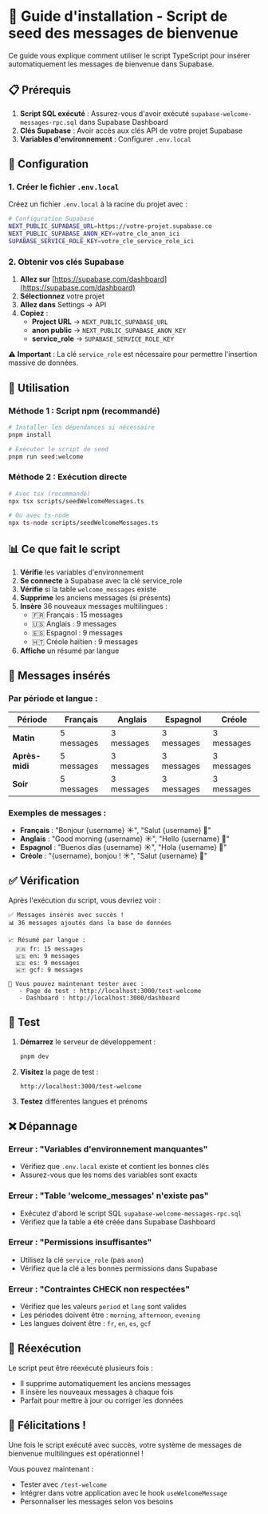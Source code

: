 # 🌱 **Guide d'installation - Script de seed des messages de bienvenue**

Ce guide vous explique comment utiliser le script TypeScript pour insérer automatiquement les messages de bienvenue dans Supabase.

## 📋 **Prérequis**

1. **Script SQL exécuté** : Assurez-vous d'avoir exécuté `supabase-welcome-messages-rpc.sql` dans Supabase Dashboard
2. **Clés Supabase** : Avoir accès aux clés API de votre projet Supabase
3. **Variables d'environnement** : Configurer `.env.local`

## 🔧 **Configuration**

### 1. Créer le fichier `.env.local`

Créez un fichier `.env.local` à la racine du projet avec :

```bash
# Configuration Supabase
NEXT_PUBLIC_SUPABASE_URL=https://votre-projet.supabase.co
NEXT_PUBLIC_SUPABASE_ANON_KEY=votre_cle_anon_ici
SUPABASE_SERVICE_ROLE_KEY=votre_cle_service_role_ici
```

### 2. Obtenir vos clés Supabase

1. **Allez sur** [https://supabase.com/dashboard](https://supabase.com/dashboard)
2. **Sélectionnez** votre projet
3. **Allez dans** Settings → API
4. **Copiez** :
   - **Project URL** → `NEXT_PUBLIC_SUPABASE_URL`
   - **anon public** → `NEXT_PUBLIC_SUPABASE_ANON_KEY`
   - **service_role** → `SUPABASE_SERVICE_ROLE_KEY`

⚠️ **Important** : La clé `service_role` est nécessaire pour permettre l'insertion massive de données.

## 🚀 **Utilisation**

### Méthode 1 : Script npm (recommandé)

```bash
# Installer les dépendances si nécessaire
pnpm install

# Exécuter le script de seed
pnpm run seed:welcome
```

### Méthode 2 : Exécution directe

```bash
# Avec tsx (recommandé)
npx tsx scripts/seedWelcomeMessages.ts

# Ou avec ts-node
npx ts-node scripts/seedWelcomeMessages.ts
```

## 📊 **Ce que fait le script**

1. **Vérifie** les variables d'environnement
2. **Se connecte** à Supabase avec la clé service_role
3. **Vérifie** si la table `welcome_messages` existe
4. **Supprime** les anciens messages (si présents)
5. **Insère** 36 nouveaux messages multilingues :
   - 🇫🇷 Français : 15 messages
   - 🇺🇸 Anglais : 9 messages  
   - 🇪🇸 Espagnol : 9 messages
   - 🇭🇹 Créole haïtien : 9 messages
6. **Affiche** un résumé par langue

## 🎯 **Messages insérés**

### Par période et langue :

| Période | Français | Anglais | Espagnol | Créole |
|---------|----------|---------|----------|--------|
| **Matin** | 5 messages | 3 messages | 3 messages | 3 messages |
| **Après-midi** | 5 messages | 3 messages | 3 messages | 3 messages |
| **Soir** | 5 messages | 3 messages | 3 messages | 3 messages |

### Exemples de messages :

- **Français** : "Bonjour {username} ☀️", "Salut {username} 👋"
- **Anglais** : "Good morning {username} ☀️", "Hello {username} 👋"
- **Espagnol** : "Buenos días {username} ☀️", "Hola {username} 👋"
- **Créole** : "{username}, bonjou ! ☀️", "Salut {username} 👋"

## ✅ **Vérification**

Après l'exécution du script, vous devriez voir :

```
✅ Messages insérés avec succès !
📊 36 messages ajoutés dans la base de données

📈 Résumé par langue :
  🇫🇷 fr: 15 messages
  🇺🇸 en: 9 messages
  🇪🇸 es: 9 messages
  🇭🇹 gcf: 9 messages

🎉 Vous pouvez maintenant tester avec :
   - Page de test : http://localhost:3000/test-welcome
   - Dashboard : http://localhost:3000/dashboard
```

## 🧪 **Test**

1. **Démarrez** le serveur de développement :
   ```bash
   pnpm dev
   ```

2. **Visitez** la page de test :
   ```
   http://localhost:3000/test-welcome
   ```

3. **Testez** différentes langues et prénoms

## ❌ **Dépannage**

### Erreur : "Variables d'environnement manquantes"
- Vérifiez que `.env.local` existe et contient les bonnes clés
- Assurez-vous que les noms des variables sont exacts

### Erreur : "Table 'welcome_messages' n'existe pas"
- Exécutez d'abord le script SQL `supabase-welcome-messages-rpc.sql`
- Vérifiez que la table a été créée dans Supabase Dashboard

### Erreur : "Permissions insuffisantes"
- Utilisez la clé `service_role` (pas `anon`)
- Vérifiez que la clé a les bonnes permissions dans Supabase

### Erreur : "Contraintes CHECK non respectées"
- Vérifiez que les valeurs `period` et `lang` sont valides
- Les périodes doivent être : `morning`, `afternoon`, `evening`
- Les langues doivent être : `fr`, `en`, `es`, `gcf`

## 🔄 **Réexécution**

Le script peut être réexécuté plusieurs fois :
- Il supprime automatiquement les anciens messages
- Il insère les nouveaux messages à chaque fois
- Parfait pour mettre à jour ou corriger les données

## 🎉 **Félicitations !**

Une fois le script exécuté avec succès, votre système de messages de bienvenue multilingues est opérationnel ! 

Vous pouvez maintenant :
- Tester avec `/test-welcome`
- Intégrer dans votre application avec le hook `useWelcomeMessage`
- Personnaliser les messages selon vos besoins
